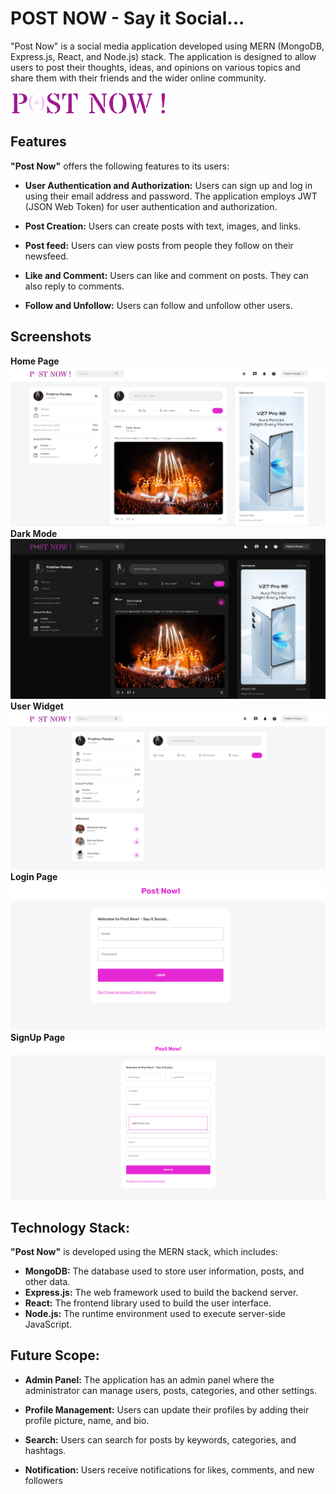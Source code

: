 # POST NOW - Say it Social...

"Post Now" is a social media application developed using MERN (MongoDB, Express.js, React, and Node.js) stack. The application is designed to allow users to post their thoughts, ideas, and opinions on various topics and share them with their friends and the wider online community.


![Logo](./server/public/assets/navLogo.png)

## Features
**"Post Now"** offers the following features to its users:

- **User Authentication and Authorization:** Users can sign up and log in using their email address and password. The application employs JWT (JSON Web Token) for user authentication and authorization.

- **Post Creation:** Users can create posts with text, images, and links. 

- **Post feed:** Users can view posts from people they follow on their newsfeed. 

- **Like and Comment:** Users can like and comment on posts. They can also reply to comments.

- **Follow and Unfollow:** Users can follow and unfollow other users.

## Screenshots

**Home Page**
![App Screenshot](./client/public/assets/home.png)
**Dark Mode**
![App Screenshot](./client/public/assets/darkmode.png)
**User Widget**
![App Screenshot](./client/public/assets/userwidget.png)
**Login Page**
![App Screenshot](./client/public/assets/login.png)
**SignUp Page**
![App Screenshot](./client/public/assets/signup.png)


## Technology Stack:
**"Post Now"** is developed using the MERN stack, which includes:

- **MongoDB:** The database used to store user information, posts, and other data.
- **Express.js:** The web framework used to build the backend server.
- **React:** The frontend library used to build the user interface.
- **Node.js:** The runtime environment used to execute server-side JavaScript.

## Future Scope:
- **Admin Panel:** The application has an admin panel where the administrator can manage users, posts, categories, and other settings.

- **Profile Management:** Users can update their profiles by adding their profile picture, name, and bio.

- **Search:** Users can search for posts by keywords, categories, and hashtags.

- **Notification:** Users receive notifications for likes, comments, and new followers
